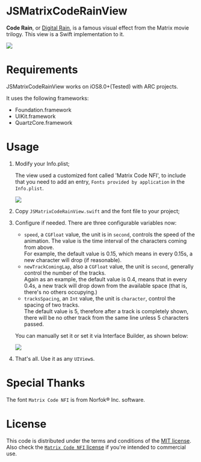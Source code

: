 # JSMatrixCodeRainView

**Code Rain**, or [Digital Rain](https://en.wikipedia.org/wiki/Matrix_digital_rain), is a famous visual effect from the Matrix movie trilogy. This view is a Swift implementation to it.

![](http://ww3.sinaimg.cn/large/5613ec79jw1f8hmevmxy9g20a00hsb29.gif)

# Requirements

JSMatrixCodeRainView works on iOS8.0+(Tested) with ARC projects.

It uses the following frameworks:
- Foundation.framework
- UIKit.framework
- QuartzCore.framework

# Usage

1. Modify your Info.plist;

    The view used a customized font called 'Matrix Code NFI', to include that you need to add an entry, `Fonts provided by application` in the `Info.plist`.

    ![](http://ww4.sinaimg.cn/large/5613ec79jw1f8hm06k2djj212m0meth1.jpg)

2. Copy `JSMatrixCodeRainView.swift` and the font file to your project;
3. Configure if needed. There are three configurable variables now:
    - `speed`, a `CGFloat` value, the unit is in `second`, controls the speed of the animation. The value is the time interval of the characters coming from above.  
        For example, the default value is 0.15, which means in every 0.15s, a new character will drop (if reasonable).
    - `newTrackComingLap`, also a `CGFloat` value, the unit is `second`, generally control the number of the tracks.  
        Again as an example, the default value is 0.4, means that in every 0.4s, a new track will drop down from the available space (that is, there's no others occupying.)
    - `tracksSpacing`, an `Int` value, the unit is `character`, control the spacing of two tracks.  
        The default value is 5, therefore after a track is completely shown, there will be no other track from the same line unless 5 characters passed.

          
    You can manually set it or set it via Interface Builder, as shown below:

    ![](http://ww1.sinaimg.cn/large/5613ec79jw1f8hq5majxfj20du050jrx.jpg)

4. That's all. Use it as any `UIView`s.

# Special Thanks

The font `Matrix Code NFI` is from Norfok® Inc. software.

# License

This code is distributed under the terms and conditions of the [MIT license](./LICENSE.md).  
Also check the [`Matrix Code NFI` license](./NFILicense.txt) if you're intended to commercial use.